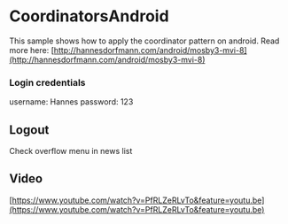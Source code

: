# CoordinatorsAndroid

This sample shows how to apply the coordinator pattern on android. Read more here:
[http://hannesdorfmann.com/android/mosby3-mvi-8](http://hannesdorfmann.com/android/mosby3-mvi-8)

### Login credentials
username: Hannes
password: 123

## Logout
Check overflow menu in news list

## Video

[https://www.youtube.com/watch?v=PfRLZeRLvTo&feature=youtu.be](https://www.youtube.com/watch?v=PfRLZeRLvTo&feature=youtu.be)
